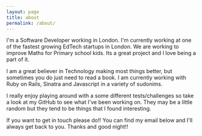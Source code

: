 ```yaml
---
layout: page
title: about
permalink: /about/
---
```


I'm a Software Developer working in London.  I'm currently working at one of the fastest growing EdTech startups in London.  We are working to improve Maths for Primary school kids.  Its a great project and I love being a part of it.

I am a great believer in Technology making most things better, but sometimes you do just need to read a book.  I am currently working with Ruby on Rails, Sinatra and Javascript in a variety of sudonims.

I really enjoy playing around with a some different tests/challenges so take a look at my GitHub to see what I've been working on.  They may be a little random but they tend to be things that I found interesting.

If you want to get in touch please do!! You can find my email below and I'll always get back to you.  Thanks and good night!!

